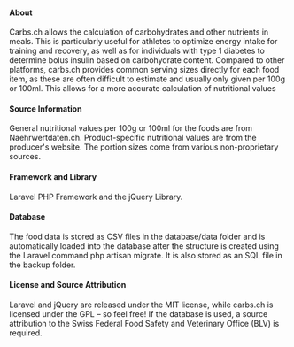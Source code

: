 #### About
Carbs.ch allows the calculation of carbohydrates and other nutrients in meals. This is particularly useful for athletes to optimize energy intake for training and recovery, as well as for individuals with type 1 diabetes to determine bolus insulin based on carbohydrate content. Compared to other platforms, carbs.ch provides common serving sizes directly for each food item, as these are often difficult to estimate and usually only given per 100g or 100ml. This allows for a more accurate calculation of nutritional values

#### Source Information
General nutritional values per 100g or 100ml for the foods are from Naehrwertdaten.ch. Product-specific nutritional values are from the producer's website. The portion sizes come from various non-proprietary sources.

#### Framework and Library
Laravel PHP Framework and the jQuery Library.

#### Database
The food data is stored as CSV files in the database/data folder and is automatically loaded into the database after the structure is created using the Laravel command php artisan migrate. It is also stored as an SQL file in the backup folder.

#### License and Source Attribution
Laravel and jQuery are released under the MIT license, while carbs.ch is licensed under the GPL – so feel free! If the database is used, a source attribution to the Swiss Federal Food Safety and Veterinary Office (BLV) is required.
